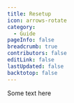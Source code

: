 ```yaml
---
title: Resetup
icon: arrows-rotate
category:
  - Guide
pageInfo: false
breadcrumb: true
contributors: false
editLink: false
lastUpdated: false
backtotop: false
---
```

Some text here
